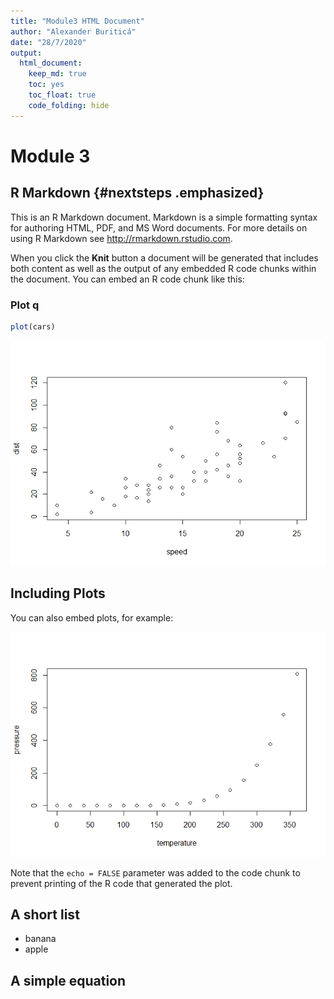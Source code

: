 ```yaml
---
title: "Module3 HTML Document"
author: "Alexander Buriticá"
date: "28/7/2020"
output: 
  html_document: 
    keep_md: true
    toc: yes
    toc_float: true
    code_folding: hide
---
```




# Module 3

## R Markdown {#nextsteps .emphasized}

This is an R Markdown document. Markdown is a simple formatting syntax for authoring HTML, PDF, and MS Word documents. For more details on using R Markdown see <http://rmarkdown.rstudio.com>.

When you click the **Knit** button a document will be generated that includes both content as well as the output of any embedded R code chunks within the document. You can embed an R code chunk like this:

### Plot q


```r
plot(cars)
```

![](index_files/figure-html/cars-1.png)<!-- -->

## Including Plots

You can also embed plots, for example:

![](index_files/figure-html/pressure-1.png)<!-- -->

Note that the `echo = FALSE` parameter was added to the code chunk to prevent printing of the R code that generated the plot.

## A short list

* banana
* apple

## A simple equation
